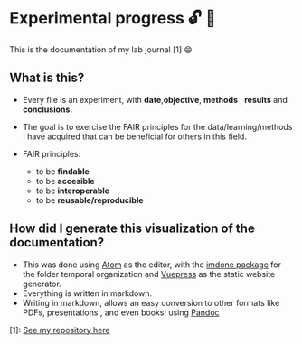 
# Experimental progress :unlock: :gem:

This is the documentation of my lab journal [1] :smile:

## What is this?

- Every file is an experiment, with **date**,**objective**, **methods** , **results** and **conclusions.**
- The goal is to exercise the FAIR principles for the data/learning/methods I have acquired that can be beneficial for others in this field.

- FAIR principles:
  - to be **findable**
  - to be **accesible**
  - to be **interoperable**
  - to be **reusable/reproducible**

## How did I generate this visualization of the documentation?
- This was done using [Atom](https://atom.io/) as the editor, with the [imdone package](https://atom.io/packages/imdone-atom) for the folder temporal organization  and [Vuepress](https://vuepress.vuejs.org/) as the static website generator.
- Everything is written in markdown.
- Writing in markdown, allows an easy conversion to other formats like PDFs, presentations , and even books! using [Pandoc](https://pandoc.org)

[1]:  [See my repository here](https://github.com/leilaicruz/Experimental_Journal)
